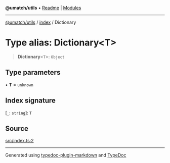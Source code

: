 **@umatch/utils** • [Readme](../../index.md) \| [Modules](../../modules.md)

***

[@umatch/utils](../../modules.md) / [index](../index.md) / Dictionary

# Type alias: Dictionary\<T\>

> **Dictionary**\<`T`\>: `Object`

## Type parameters

• **T** = `unknown`

## Index signature

 \[`_`: `string`\]: `T`

## Source

[src/index.ts:2](https://github.com/umatch-oficial/utils/blob/0b3210d/src/index.ts#L2)

***

Generated using [typedoc-plugin-markdown](https://www.npmjs.com/package/typedoc-plugin-markdown) and [TypeDoc](https://typedoc.org/)
